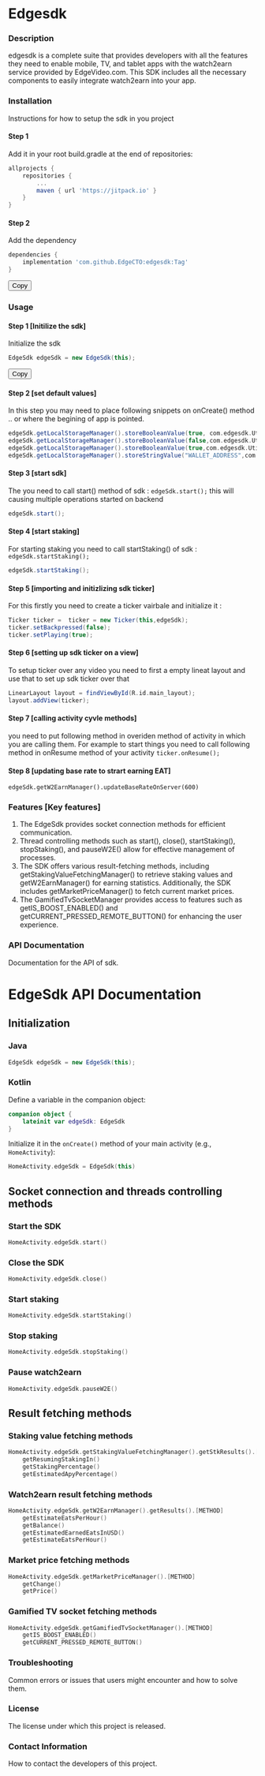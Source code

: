 # Edgesdk
### Description
edgesdk is a complete suite that provides developers with all the features they need to enable mobile, TV, and tablet apps with the watch2earn service provided by EdgeVideo.com. This SDK includes all the necessary components to easily integrate watch2earn into your app.

### Installation
Instructions for how to setup the sdk in you project
#### Step 1 
Add it in your root build.gradle at the end of repositories:
```groovy
allprojects {
    repositories {
        ...
        maven { url 'https://jitpack.io' }
    }
}
``` 

#### Step 2
Add the dependency
```groovy
dependencies {
    implementation 'com.github.EdgeCTO:edgesdk:Tag'
}
```
<button class="btn" data-clipboard-text="dependencies {
    implementation 'com.github.EdgeCTO:edgesdk:Tag'
}">Copy</button>

### Usage
#### Step 1 [Initilize the sdk]
Initialize the sdk
```groovy
EdgeSdk edgeSdk = new EdgeSdk(this);
```
<button class="btn" data-clipboard-text="dependencies {
    EdgeSdk edgeSdk = new EdgeSdk(this);
}">Copy</button>

#### Step 2 [set default values]
In this step you may need to place following snippets on onCreate() method .. or where the begining of app is pointed.
```groovy
edgeSdk.getLocalStorageManager().storeBooleanValue(true, com.edgesdk.Utils.Constants.IS_TICKER_ALLOWED_TO_HIDE);
edgeSdk.getLocalStorageManager().storeBooleanValue(false,com.edgesdk.Utils.Constants.IS_OPT_OUT_W2E_ENABLED);
edgeSdk.getLocalStorageManager().storeBooleanValue(true,com.edgesdk.Utils.Constants.IS_VIEWER_WALLET_ADDRESS_FORWARDED);
edgeSdk.getLocalStorageManager().storeStringValue("WALLET_ADDRESS",com.edgesdk.Utils.Constants.WALLET_ADDRESS);
```


#### Step 3 [start sdk]
The you need to call start() method of sdk : `edgeSdk.start();` this will causing multiple operations started on backend
```groovy
edgeSdk.start();
```

#### Step 4 [start staking]
For starting staking you need to call startStaking() of sdk : `edgeSdk.startStaking();`
```groovy
edgeSdk.startStaking();
```

#### Step 5 [importing and initizlizing sdk ticker]
For this firstly you need to create a ticker vairbale and initialize it : 

```groovy
Ticker ticker =  ticker = new Ticker(this,edgeSdk);
ticker.setBackpressed(false);
ticker.setPlaying(true);
```

#### Step 6 [setting up sdk ticker on a view]
To setup ticker over any video you need to first a empty lineat layout and use that to set up sdk ticker over that

```groovy
LinearLayout layout = findViewById(R.id.main_layout);
layout.addView(ticker);
```

#### Step 7 [calling activity cyvle methods]
you need to put following method in overiden method of activity in which you are calling them. For example to start things you need to call following method in onResume method of your activity
`ticker.onResume();`
#### Step 8 [updating base rate to strart earning EAT]
 `edgeSdk.getW2EarnManager().updateBaseRateOnServer(600)`
### Features [Key features]
1. The EdgeSdk provides socket connection methods for efficient communication.
2. Thread controlling methods such as start(), close(), startStaking(), stopStaking(), and pauseW2E() allow for effective management of processes.
3. The SDK offers various result-fetching methods, including getStakingValueFetchingManager() to retrieve staking values and getW2EarnManager() for earning statistics. Additionally, the SDK includes getMarketPriceManager() to fetch current market prices.
4. The GamifiedTvSocketManager provides access to features such as getIS_BOOST_ENABLED() and getCURRENT_PRESSED_REMOTE_BUTTON() for enhancing the user experience.
### API Documentation
Documentation for the API of sdk.
# EdgeSdk API Documentation

## Initialization

### Java

```java
EdgeSdk edgeSdk = new EdgeSdk(this);
```

### Kotlin

Define a variable in the companion object:
```kotlin
companion object {
    lateinit var edgeSdk: EdgeSdk
}
```

Initialize it in the `onCreate()` method of your main activity (e.g., `HomeActivity`):
```kotlin
HomeActivity.edgeSdk = EdgeSdk(this)
```

## Socket connection and threads controlling methods

### Start the SDK
```kotlin
HomeActivity.edgeSdk.start()
```

### Close the SDK
```kotlin
HomeActivity.edgeSdk.close()
```

### Start staking
```kotlin
HomeActivity.edgeSdk.startStaking()
```

### Stop staking
```kotlin
HomeActivity.edgeSdk.stopStaking()
```

### Pause watch2earn
```kotlin
HomeActivity.edgeSdk.pauseW2E()
```

## Result fetching methods

### Staking value fetching methods
```kotlin
HomeActivity.edgeSdk.getStakingValueFetchingManager().getStkResults().[METHOD]
    getResumingStakingIn()
    getStakingPercentage()
    getEstimatedApyPercentage()
```

### Watch2earn result fetching methods
```kotlin
HomeActivity.edgeSdk.getW2EarnManager().getResults().[METHOD]
    getEstimateEatsPerHour()
    getBalance()
    getEstimatedEarnedEatsInUSD()
    getEstimateEatsPerHour()
```

### Market price fetching methods
```kotlin
HomeActivity.edgeSdk.getMarketPriceManager().[METHOD]
    getChange()
    getPrice()
```

### Gamified TV socket fetching methods
```kotlin
HomeActivity.edgeSdk.getGamifiedTvSocketManager().[METHOD]
    getIS_BOOST_ENABLED()
    getCURRENT_PRESSED_REMOTE_BUTTON()
```

### Troubleshooting
Common errors or issues that users might encounter and how to solve them.

### License
The license under which this project is released.

### Contact Information
How to contact the developers of this project.
